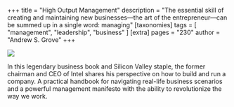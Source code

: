 +++
title = "High Output Management"
description = "The essential skill of creating and maintaining new businesses—the art of the entrepreneur—can be summed up in a single word: managing"
[taxonomies]
tags = [ "management", "leadership", "business" ]
[extra]
pages = "230"
author = "Andrew S. Grove"
+++

<a target="_blank"  href="https://www.amazon.de/gp/product/0679762884/ref=as_li_tl?ie=UTF8&camp=1638&creative=6742&creativeASIN=0679762884&linkCode=as2&tag=chemaclass-21&linkId=489d35a9734e854490326fc569f59895">
    <img border="0" src="https://images-na.ssl-images-amazon.com/images/I/41pXzmjz9KL._SX322_BO1,204,203,200_.jpg" >
</a>

<!-- more -->

In this legendary business book and Silicon Valley staple, the former chairman and CEO of Intel shares his perspective on how to build and run a company. A practical handbook for navigating real-life business scenarios and a powerful management manifesto with the ability to revolutionize the way we work. 
